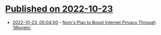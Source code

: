 # [Published on 2022-10-23](index.md)

* [2022-10-23, 05:04:00](https://yro.slashdot.org/story/22/10/22/2318205/nyms-plan-to-boost-internet-privacy-through-mixnets?utm_source=rss1.0mainlinkanon&utm_medium=feed) - [Nym's Plan to Boost Internet Privacy Through 'Mixnets'](https://yro.slashdot.org/story/22/10/22/2318205/nyms-plan-to-boost-internet-privacy-through-mixnets?utm_source=rss1.0mainlinkanon&utm_medium=feed)
